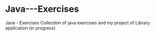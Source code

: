 # Java---Exercises
Java - Exercises
Collection of java exercises and my project of Library application (in progress)
